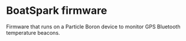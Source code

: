 # BoatSpark firmware

Firmware that runs on a Particle Boron device to monitor GPS
Bluetooth temperature beacons.

